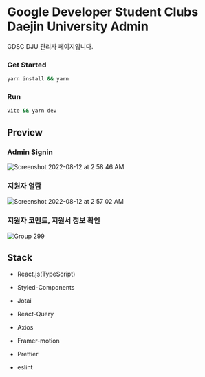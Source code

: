 # Google Developer Student Clubs Daejin University Admin

GDSC DJU 관리자 페이지입니다.

### Get Started
```bash
yarn install && yarn
```

### Run
```bash
vite && yarn dev
```

## Preview

### Admin Signin

![Screenshot 2022-08-12 at 2 58 46 AM](https://user-images.githubusercontent.com/61281239/184206529-92e24647-ef19-4f2d-a5f1-2593bddc3edc.png)


### 지원자 열람

![Screenshot 2022-08-12 at 2 57 02 AM](https://user-images.githubusercontent.com/61281239/184205481-75ede84f-cf4f-48ca-b162-010387c625f0.png)

### 지원자 코멘트, 지원서 정보 확인

![Group 299](https://user-images.githubusercontent.com/61281239/192085105-8fd46f37-5046-4930-9dd1-0e18e3a2b7f4.png)




## Stack

- React.js(TypeScript)

- Styled-Components

- Jotai

- React-Query

- Axios

- Framer-motion

- Prettier

- eslint




